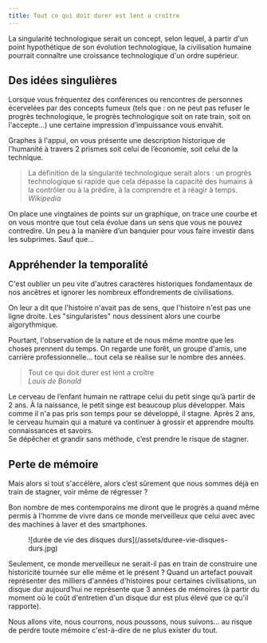 ```yaml
---
title: Tout ce qui doit durer est lent a croître 
---
```


La singularité technologique serait un concept, selon lequel, à partir d'un point hypothétique de son évolution technologique, la civilisation humaine pourrait connaître une croissance technologique d'un ordre supérieur.

## Des idées singulières

Lorsque vous fréquentez des conférences ou rencontres de personnes écervelées par des concepts fumeux (tels que : on ne peut pas refuser le progrès technologique, le progrès technologique soit on rate train, soit on l'accepte…) une certaine impression d’impuissance vous envahit.

Graphes à l'appui, on vous présente une description historique de l'humanité à travers 2 prismes soit celui de l’économie, soit celui de la technique.

  > La définition de la singularité technologique serait alors : un progrès technologique si rapide que cela dépasse la capacité des humains à la contrôler ou à la prédire, à la comprendre et à réagir à temps.  
  *Wikipedia*

On place une vingtaines de points sur un graphique, on trace une courbe et on vous montre que tout cela évolue dans un sens que vous ne pouvez contredire. Un peu à la manière d’un banquier pour vous faire investir dans les subprimes. Sauf que…

## Appréhender la temporalité

C'est oublier un peu vite d'autres caractères historiques fondamentaux de nos ancêtres et ignorer les nombreux effondrements de civilisations.

On leur a dit que l'histoire n'avait pas de sens, que l'histoire n'est pas une ligne droite. Les "singularistes" nous dessinent alors une courbe algorythmique. 

Pourtant, l'observation de la nature et de nous même montre que les choses prennent du temps. On regarde une forêt, un groupe d'amis, une carrière professionnelle… tout cela se réalise sur le nombre des années.

  > Tout ce qui doit durer est lent a croître  
  *Louis de Bonald*
    
Le cerveau de l’enfant humain ne rattrape celui du petit singe qu’à partir de 2 ans. À la naissance, le petit singe est beaucoup plus développer. Mais comme il n'a pas pris son temps pour se développé, il stagne. Après 2 ans, le cerveau humain qui a maturé va continuer à grossir et apprendre moults connaissances et savoirs.  
Se dépêcher et grandir sans méthode, c’est prendre le risque de stagner.

## Perte de mémoire

Mais alors si tout s'accélère, alors c’est sûrement que nous sommes déjà en train de stagner, voir même de régresser ?

Bon nombre de mes contemporains me diront que le progrès a quand même permis à l'homme de vivre dans ce monde merveilleux que celui avec avec des machines à laver et des smartphones.

<figure markdown="1">
![durée de vie des disques durs](/assets/duree-vie-disques-durs.jpg)
</figure>

Seulement, ce monde merveilleux ne serait-il pas en train de construire une historicité tournée sur elle même et le présent ? Quand un artefact pouvait représenter des milliers d'années d'histoires pour certaines civilisations, un disque dur aujourd’hui ne représente que 3 années de mémoires (à partir du moment où le coût d'entretien d'un disque dur est plus élevé que ce qu'il rapporte).

Nous allons vite, nous courrons, nous poussons, nous suivons… au risque de perdre toute mémoire c'est-à-dire de ne plus exister du tout.



